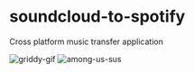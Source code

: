 # soundcloud-to-spotify
Cross platform music transfer application
<html>
<img src="https://i.ibb.co/GcHptmx/griddy-gif.gif" alt="griddy-gif" border="0">
<img src="https://i.ibb.co/v4SvVCX/among-us-sus.gif" alt="among-us-sus" border="0">
</html>
